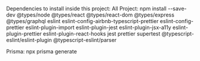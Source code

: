 Dependencies to install inside this project:
All Project:
npm install --save-dev @types/node @types/react @types/react-dom @types/express @types/graphql eslint eslint-config-airbnb-typescript-prettier eslint-config-prettier eslint-plugin-import eslint-plugin-jest eslint-plugin-jsx-a11y eslint-plugin-prettier eslint-plugin-react-hooks jest prettier supertest @typescript-eslint/eslint-plugin @typescript-eslint/parser

Prisma:
npx prisma generate